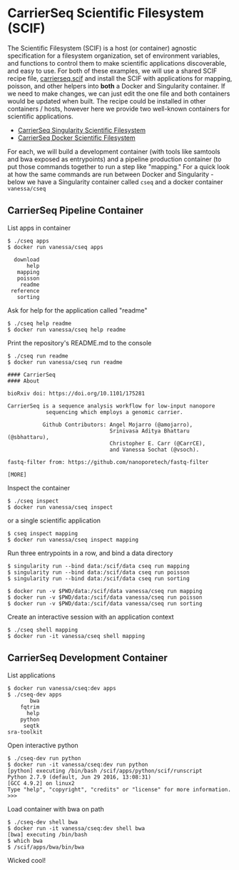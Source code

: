 # CarrierSeq Scientific Filesystem (SCIF)
The Scientific Filesystem (SCIF) is a host (or container) agnostic specification for a filesystem organization, set of environment variables, and functions to control them to make scientific applications discoverable, and easy to use. For both of these examples, we will use a shared SCIF recipe file, [carrierseq.scif](../carrierseq.scif) and install the SCIF with applications for mapping, poisson, and other helpers into **both** a Docker and Singularity container. If we need to make changes, we can just edit the one file and both containers would be updated when built. The recipe could be installed in other containers / hosts, however here we provide two well-known containers for scientific applications.

 - [CarrierSeq Singularity Scientific Filesystem](singularity.md)
 - [CarrierSeq Docker Scientific Filesystem](docker.scif.md)

For each, we will build a development container (with tools like samtools and bwa exposed as entrypoints) and a pipeline production container (to put those commands together to run a step like "mapping." For a quick look at how the same commands are run between Docker and Singularity - below we have a Singularity container called `cseq` and a docker container `vanessa/cseq`

## CarrierSeq Pipeline Container
List apps in container

```
$ ./cseq apps
$ docker run vanessa/cseq apps

  download
      help
   mapping
   poisson
    readme
 reference
   sorting

```

Ask for help for the application called "readme"

```
$ ./cseq help readme
$ docker run vanessa/cseq help readme
```

Print the repository's README.md to the console

```
$ ./cseq run readme
$ docker run vanessa/cseq run readme

#### CarrierSeq
#### About

bioRxiv doi: https://doi.org/10.1101/175281

CarrierSeq is a sequence analysis workflow for low-input nanopore
            sequencing which employs a genomic carrier.

           Github Contributors: Angel Mojarro (@amojarro), 
                                Srinivasa Aditya Bhattaru (@sbhattaru), 
                                Christopher E. Carr (@CarrCE), 
                                and Vanessa Sochat (@vsoch).
 
fastq-filter from: https://github.com/nanoporetech/fastq-filter

[MORE]
```

Inspect the container

```
$ ./cseq inspect
$ docker run vanessa/cseq inspect
```

or a single scientific application

```
$ cseq inspect mapping
$ docker run vanessa/cseq inspect mapping
```

Run three entrypoints in a row, and bind a data directory

```
$ singularity run --bind data:/scif/data cseq run mapping
$ singularity run --bind data:/scif/data cseq run poisson
$ singularity run --bind data:/scif/data cseq run sorting

$ docker run -v $PWD/data:/scif/data vanessa/cseq run mapping
$ docker run -v $PWD/data:/scif/data vanessa/cseq run poisson
$ docker run -v $PWD/data:/scif/data vanessa/cseq run sorting
```

Create an interactive session with an application context

```
$ ./cseq shell mapping
$ docker run -it vanessa/cseq shell mapping
```

## CarrierSeq Development Container

List applications

```
$ docker run vanessa/cseq:dev apps
$ ./cseq-dev apps
       bwa
    fqtrim
      help
    python
     seqtk
sra-toolkit
```

Open interactive python

```
$ ./cseq-dev run python
$ docker run -it vanessa/cseq:dev run python
[python] executing /bin/bash /scif/apps/python/scif/runscript
Python 2.7.9 (default, Jun 29 2016, 13:08:31) 
[GCC 4.9.2] on linux2
Type "help", "copyright", "credits" or "license" for more information.
>>> 
```

Load container with bwa on path

```
$ ./cseq-dev shell bwa
$ docker run -it vanessa/cseq:dev shell bwa
[bwa] executing /bin/bash 
$ which bwa
$ /scif/apps/bwa/bin/bwa
```

Wicked cool!
